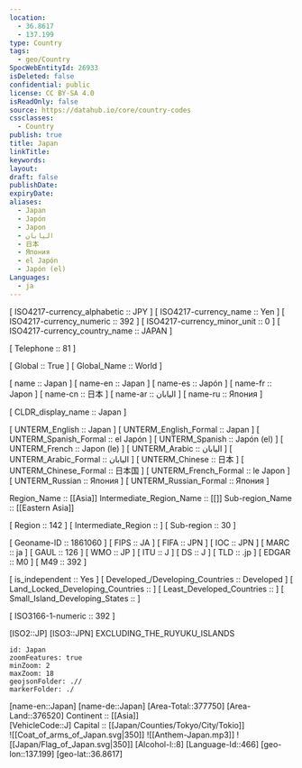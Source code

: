 ```yaml
---
location:
  - 36.8617
  - 137.199
type: Country
tags:
  - geo/Country
SpocWebEntityId: 26933
isDeleted: false
confidential: public
license: CC BY-SA 4.0
isReadOnly: false
source: https://datahub.io/core/country-codes
cssclasses:
  - Country
publish: true
title: Japan
linkTitle:
keywords:
layout:
draft: false
publishDate:
expiryDate:
aliases:
  - Japan
  - Japón
  - Japon
  - اليابان
  - 日本
  - Япония
  - el Japón
  - Japón (el)
Languages:
  - ja
---
```



[	ISO4217-currency_alphabetic	 :: JPY ] 
[	ISO4217-currency_name	 :: Yen ] 
[	ISO4217-currency_numeric	 :: 392 ] 
[	ISO4217-currency_minor_unit	 :: 0 ] 
[	ISO4217-currency_country_name	 :: JAPAN ] 

[	Telephone	 :: 81 ] 

[	Global	 :: True ] 
[	Global_Name	 :: World ] 

[	name	 :: Japan ] 
[	name-en	 :: Japan ] 
[	name-es	 :: Japón ] 
[	name-fr	 :: Japon ] 
[	name-cn	 :: 日本 ] 
[	name-ar	 :: اليابان ] 
[	name-ru	 :: Япония ] 

[	CLDR_display_name	 :: Japan ] 

[	UNTERM_English	 :: Japan ] 
[	UNTERM_English_Formal	 :: Japan ] 
[	UNTERM_Spanish_Formal	 :: el Japón ] 
[	UNTERM_Spanish	 :: Japón (el) ] 
[	UNTERM_French	 :: Japon (le) ] 
[	UNTERM_Arabic	 :: اليابان ] 
[	UNTERM_Arabic_Formal	 :: اليابان ] 
[	UNTERM_Chinese	 :: 日本 ] 
[	UNTERM_Chinese_Formal	 :: 日本国 ] 
[	UNTERM_French_Formal	 :: le Japon ] 
[	UNTERM_Russian	 :: Япония ] 
[	UNTERM_Russian_Formal	 :: Япония ] 

Region_Name ::  [[Asia]] 
Intermediate_Region_Name ::  [[]] 
Sub-region_Name ::  [[Eastern Asia]]  

[	Region	 :: 142 ] 
[	Intermediate_Region	 ::  ] 
[	Sub-region	 :: 30 ] 

[	Geoname-ID	 :: 1861060 ] 
[	FIPS	 :: JA ] 
[	FIFA	 :: JPN ] 
[	IOC	 :: JPN ] 
[	MARC	 :: ja ] 
[	GAUL	 :: 126 ] 
[	WMO	 :: JP ] 
[	ITU	 :: J ] 
[	DS	 :: J ] 
[	TLD	 :: .jp ] 
[	EDGAR	 :: M0 ] 
[	M49	 :: 392 ] 

[	is_independent	 :: Yes ] 
[	Developed_/Developing_Countries	 :: Developed ] 
[	Land_Locked_Developing_Countries	 ::  ] 
[	Least_Developed_Countries	 ::  ] 
[	Small_Island_Developing_States	 ::  ] 

[	ISO3166-1-numeric	 :: 392 ] 



[ISO2::JP] 
[ISO3::JPN] 
EXCLUDING_THE_RUYUKU_ISLANDS
```leaflet
id: Japan
zoomFeatures: true 
minZoom: 2 
maxZoom: 18
geojsonFolder: .// 
markerFolder: ./
```

[name-en::Japan] 
[name-de::Japan] 
[Area-Total::377750] 
[Area-Land::376520] 
Continent :: [[Asia]]  
[VehicleCode::J] 
Capital :: [[Japan/Counties/Tokyo/City/Tokio]]  
![[Coat_of_arms_of_Japan.svg|350]] 
![[Anthem-Japan.mp3]] 
![[Japan/Flag_of_Japan.svg|350]] 
[Alcohol-l::8] 
[Language-Id::466] 
[geo-lon::137.199] 
[geo-lat::36.8617] 




